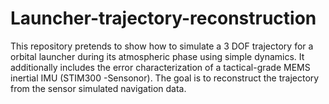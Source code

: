 # Launcher-trajectory-reconstruction
This repository pretends to show how to simulate a 3 DOF trajectory for a orbital launcher during its atmospheric phase using simple dynamics. It additionally includes the error characterization of a tactical-grade MEMS inertial IMU (STIM300 -Sensonor). The goal is to reconstruct the trajectory from the sensor simulated navigation data.
